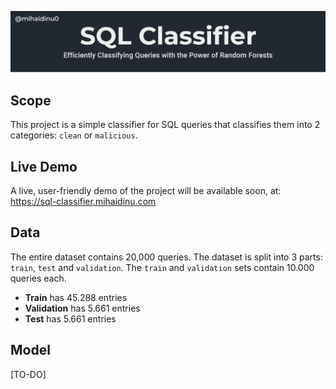 ![Header](assets/header.png)

## Scope
This project is a simple classifier for SQL queries that classifies them into 2 categories: `clean` or `malicious`. 

## Live Demo
A live, user-friendly demo of the project will be available soon, at: https://sql-classifier.mihaidinu.com

## Data
The entire dataset contains 20,000 queries. The dataset is split into 3 parts: `train`, `test` and `validation`. The `train` and `validation` sets contain 10.000 queries each.
- __Train__ has 45.288 entries
- __Validation__ has 5.661 entries
- __Test__ has 5.661 entries

## Model
[TO-DO]

